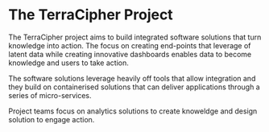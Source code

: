 # The TerraCipher Project

The TerraCipher project aims to build integrated software solutions that turn knowledge into action. The focus on creating end-points that leverage of latent data while creating innovative dashboards enables data to become knowledge and users to take action.

The software solutions leverage heavily off tools that allow integration and they build on containerised solutions that can deliver applications through a series of micro-services.

Project teams focus on analytics solutions to create knoweldge and design solution to engage action.
